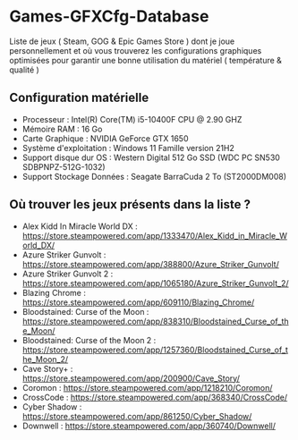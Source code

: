 # Games-GFXCfg-Database
Liste de jeux ( Steam, GOG & Epic Games Store ) dont je joue personnellement et où vous trouverez les configurations graphiques optimisées pour garantir une bonne utilisation du matériel ( température &amp; qualité )

## Configuration matérielle

- Processeur : Intel(R) Core(TM) i5-10400F CPU @ 2.90 GHZ
- Mémoire RAM : 16 Go
- Carte Graphique : NVIDIA GeForce GTX 1650
- Système d'exploitation : Windows 11 Famille version 21H2
- Support disque dur OS : Western Digital 512 Go SSD (WDC PC SN530 SDBPNPZ-512G-1032)
- Support Stockage Données : Seagate BarraCuda 2 To (ST2000DM008)

## Où trouver les jeux présents dans la liste ?

- Alex Kidd In Miracle World DX : https://store.steampowered.com/app/1333470/Alex_Kidd_in_Miracle_World_DX/
- Azure Striker Gunvolt : https://store.steampowered.com/app/388800/Azure_Striker_Gunvolt/
- Azure Striker Gunvolt 2 : https://store.steampowered.com/app/1065180/Azure_Striker_Gunvolt_2/
- Blazing Chrome : https://store.steampowered.com/app/609110/Blazing_Chrome/
- Bloodstained: Curse of the Moon : https://store.steampowered.com/app/838310/Bloodstained_Curse_of_the_Moon/
- Bloodstained: Curse of the Moon 2 : https://store.steampowered.com/app/1257360/Bloodstained_Curse_of_the_Moon_2/
- Cave Story+ : https://store.steampowered.com/app/200900/Cave_Story/
- Coromon : https://store.steampowered.com/app/1218210/Coromon/
- CrossCode : https://store.steampowered.com/app/368340/CrossCode/
- Cyber Shadow : https://store.steampowered.com/app/861250/Cyber_Shadow/
- Downwell : https://store.steampowered.com/app/360740/Downwell/

